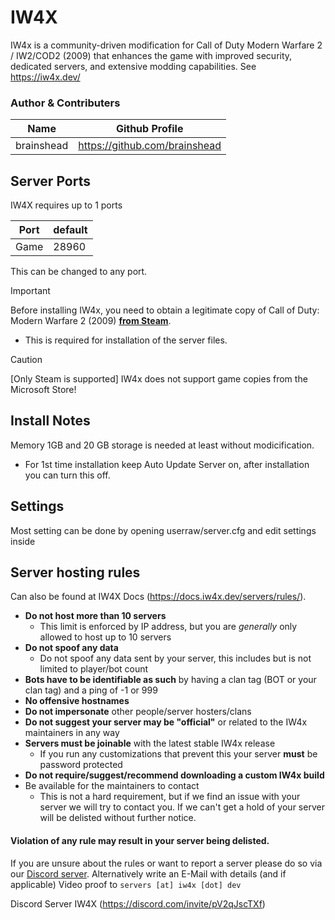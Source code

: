 # IW4X

IW4x is a community-driven modification for Call of Duty Modern Warfare 2 / IW2/COD2 (2009) that enhances the game with improved security, dedicated servers, and extensive modding capabilities.
See https://iw4x.dev/

 ### Author & Contributers
| Name        | Github Profile  |
| ------------- |-------------|
|   brainshead   | https://github.com/brainshead |

## Server Ports

IW4X requires up to 1 ports

| Port    | default       |
|---------|---------------|
| Game    | 28960         |

This can be changed to any port.


> [!IMPORTANT]
>
> Before installing IW4x, you need to obtain a legitimate copy of Call of Duty: Modern Warfare 2 (2009) [__from Steam__](https://store.steampowered.com/app/10180/Call_of_Duty_Modern_Warfare_2_2009/).
> - This is required for installation of the server files.

> [!CAUTION]
> [Only Steam is supported] IW4x does not support game copies from the Microsoft Store!

## Install Notes
Memory 1GB and 20 GB storage is needed at least without modicification. 
- For 1st time installation keep Auto Update Server on, after installation you can turn this off.

## Settings

Most setting can be done by opening userraw/server.cfg and edit settings inside

## Server hosting rules 
Can also be found at IW4X Docs (https://docs.iw4x.dev/servers/rules/).

- __Do not host more than 10 servers__
  - This limit is enforced by IP address, but you are _generally_ only allowed to host up to 10 servers
- __Do not spoof any data__
  - Do not spoof any data sent by your server, this includes but is not limited to player/bot count
- __Bots have to be identifiable as such__ by having a clan tag (BOT or your clan tag) and a ping of -1 or 999
- __No offensive hostnames__
- __Do not impersonate__ other people/server hosters/clans
- __Do not suggest your server may be "official"__ or related to the IW4x maintainers in any way
- __Servers must be joinable__ with the latest stable IW4x release
  - If you run any customizations that prevent this your server __must__ be password protected
- __Do not require/suggest/recommend downloading a custom IW4x build__
- Be available for the maintainers to contact
  - This is not a hard requirement, but if we find an issue with your server we will try to contact you. If we can't get a hold of your server will be delisted without further notice.

#### __Violation of any rule may result in your server being delisted.__

If you are unsure about the rules or want to report a server please do so via our [Discord server](https://discord.com/invite/pV2qJscTXf). Alternatively write an E-Mail with details (and if applicable) Video proof to `servers [at] iw4x [dot] dev`

Discord Server IW4X (https://discord.com/invite/pV2qJscTXf) 
